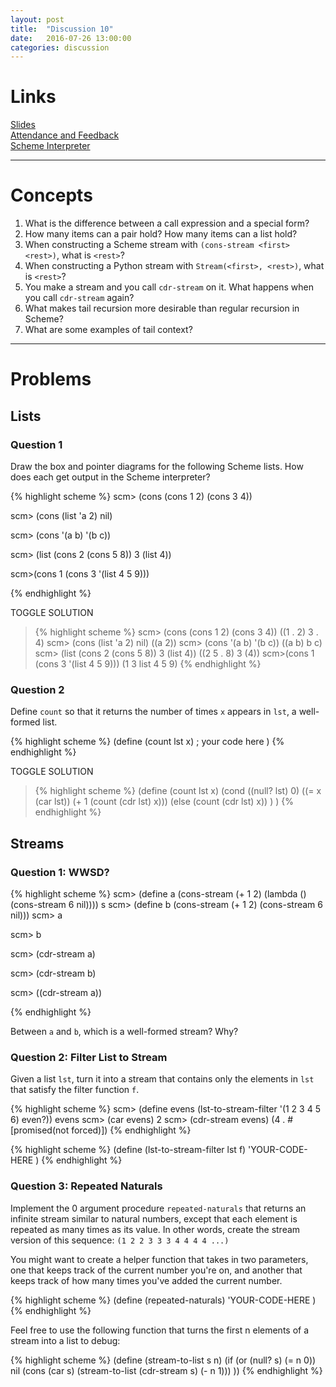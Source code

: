```yaml
---
layout: post
title:  "Discussion 10"
date:   2016-07-26 13:00:00
categories: discussion
---
```


# Links

[Slides](https://docs.google.com/a/berkeley.edu/presentation/d/1JkXtvHwL3pt6h0fIKcq8gf7m-cG_cG7dVudPup_OvS0/edit?usp=sharing)  
[Attendance and Feedback](https://docs.google.com/forms/d/e/1FAIpQLSeGeC6HKT7t1bmts1BTV2UOWzPOHHIDV4N-PD7KjCvXmMAGZw/viewform)  
[Scheme Interpreter](http://cs61a.org/assets/interpreter/scheme)

---

# Concepts  
1. What is the difference between a call expression and a special form?
2. How many items can a pair hold? How many items can a list hold?
3. When constructing a Scheme stream with `(cons-stream <first> <rest>)`, what is `<rest>`?
4. When constructing a Python stream with `Stream(<first>, <rest>)`, what is `<rest>`?
5. You make a stream and you call `cdr-stream` on it. What happens when you call `cdr-stream` again?
6. What makes tail recursion more desirable than regular recursion in Scheme?
7. What are some examples of tail context?

---

# Problems

## Lists 

### Question 1
Draw the box and pointer diagrams for the following Scheme lists. How does each get output in the Scheme interpreter?

{% highlight scheme %}
scm> (cons (cons 1 2) (cons 3 4))

scm> (cons (list 'a 2) nil)

scm> (cons '(a b) '(b c))

scm> (list (cons 2 (cons 5 8)) 3 (list 4))

scm>(cons 1 (cons 3 '(list 4 5 9)))

{% endhighlight %}

<a class="btn btn-default solution-toggle-2">TOGGLE SOLUTION</a>

<blockquote class="solution-2">{% highlight scheme %}
scm> (cons (cons 1 2) (cons 3 4))
((1 . 2) 3 . 4)
scm> (cons (list 'a 2) nil)
((a 2))
scm> (cons '(a b) '(b c))
((a b) b c)
scm> (list (cons 2 (cons 5 8)) 3 (list 4))
((2 5 . 8) 3 (4))
scm>(cons 1 (cons 3 '(list 4 5 9)))
(1 3 list 4 5 9)
{% endhighlight %}
</blockquote>

### Question 2
Define `count` so that it returns the number of times `x` appears in `lst`, a well-formed list.

{% highlight scheme %}
(define (count lst x)
    ; your code here
)
{% endhighlight %}

<a class="btn btn-default solution-toggle-3">TOGGLE SOLUTION</a>

<blockquote class="solution-3">{% highlight scheme %}
(define (count lst x)
    (cond ((null? lst) 0)
          ((= x (car lst)) (+ 1 (count (cdr lst) x)))
          (else (count (cdr lst) x))
      )
  )
{% endhighlight %}
</blockquote>

## Streams 

### Question 1: WWSD?

{% highlight scheme %}
scm> (define a (cons-stream (+ 1 2) (lambda () (cons-stream 6 nil))))
s
scm> (define b (cons-stream (+ 1 2) (cons-stream 6 nil)))
scm> a

scm> b

scm> (cdr-stream a)

scm> (cdr-stream b)

scm> ((cdr-stream a))

{% endhighlight %}

Between `a` and `b`, which is a well-formed stream? Why?


### Question 2: Filter List to Stream
Given a list `lst`, turn it into a stream that contains only the elements in `lst` that satisfy the filter function `f`.

{% highlight scheme %}
scm> (define evens (lst-to-stream-filter '(1 2 3 4 5 6) even?))
evens
scm> (car evens)
2
scm> (cdr-stream evens)
(4 . #[promised(not forced)])
{% endhighlight %}

{% highlight scheme %}
(define (lst-to-stream-filter lst f)
    'YOUR-CODE-HERE
)
{% endhighlight %}
  

### Question 3: Repeated Naturals
Implement the 0 argument procedure `repeated-naturals` that returns an infinite stream similar to natural numbers, except that each element is repeated as many times as its value. In other words, create the stream version of this sequence: `(1 2 2 3 3 3 4 4 4 4 ...)`

You might want to create a helper function that takes in two parameters, one that keeps track of the current number you're on, and another that keeps track of how many times you've added the current number.

{% highlight scheme %}
(define (repeated-naturals)
    'YOUR-CODE-HERE
)
{% endhighlight %}

Feel free to use the following function that turns the first n elements of a stream into a list to debug:

{% highlight scheme %}
(define (stream-to-list s n)
    (if (or (null? s) (= n 0)) nil
        (cons (car s) (stream-to-list (cdr-stream s) (- n 1)))
))
{% endhighlight %}
